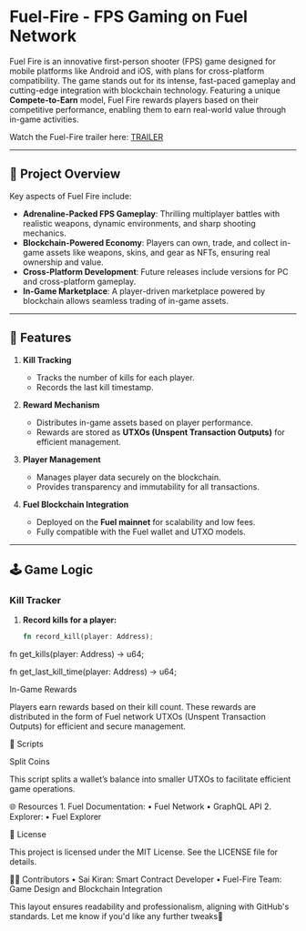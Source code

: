 # Fuel-Fire - FPS Gaming on Fuel Network

Fuel Fire is an innovative first-person shooter (FPS) game designed for mobile platforms like Android and iOS, with plans for cross-platform compatibility. The game stands out for its intense, fast-paced gameplay and cutting-edge integration with blockchain technology. Featuring a unique **Compete-to-Earn** model, Fuel Fire rewards players based on their competitive performance, enabling them to earn real-world value through in-game activities.

Watch the Fuel-Fire trailer here: [TRAILER](https://www.youtube.com/watch?v=Ms3u9elKcIE&t=11s)

---

## 🚀 Project Overview

Key aspects of Fuel Fire include:
- **Adrenaline-Packed FPS Gameplay**: Thrilling multiplayer battles with realistic weapons, dynamic environments, and sharp shooting mechanics.
- **Blockchain-Powered Economy**: Players can own, trade, and collect in-game assets like weapons, skins, and gear as NFTs, ensuring real ownership and value.
- **Cross-Platform Development**: Future releases include versions for PC and cross-platform gameplay.
- **In-Game Marketplace**: A player-driven marketplace powered by blockchain allows seamless trading of in-game assets.

---

## 📜 Features

1. **Kill Tracking**
   - Tracks the number of kills for each player.
   - Records the last kill timestamp.

2. **Reward Mechanism**
   - Distributes in-game assets based on player performance.
   - Rewards are stored as **UTXOs (Unspent Transaction Outputs)** for efficient management.

3. **Player Management**
   - Manages player data securely on the blockchain.
   - Provides transparency and immutability for all transactions.

4. **Fuel Blockchain Integration**
   - Deployed on the **Fuel mainnet** for scalability and low fees.
   - Fully compatible with the Fuel wallet and UTXO models.

---

## 🕹️ Game Logic

### Kill Tracker

1. **Record kills for a player:**
   ```rust
   fn record_kill(player: Address);

fn get_kills(player: Address) -> u64;

fn get_last_kill_time(player: Address) -> u64;

In-Game Rewards

Players earn rewards based on their kill count. These rewards are distributed in the form of Fuel network UTXOs (Unspent Transaction Outputs) for efficient and secure management.

📄 Scripts

Split Coins

This script splits a wallet’s balance into smaller UTXOs to facilitate efficient game operations.

🌐 Resources
	1.	Fuel Documentation:
	•	Fuel Network
	•	GraphQL API
	2.	Explorer:
	•	Fuel Explorer

📜 License

This project is licensed under the MIT License. See the LICENSE file for details.

🧑‍💻 Contributors
	•	Sai Kiran: Smart Contract Developer
	•	Fuel-Fire Team: Game Design and Blockchain Integration

This layout ensures readability and professionalism, aligning with GitHub's standards. Let me know if you'd like any further tweaks🚀

